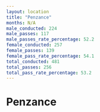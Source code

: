 ```yaml
---
layout: location
title: "Penzance"
months: N/A
male_conducted: 224
male_passes: 117
male_passes_rate_percentage: 52.2
female_conducted: 257
female_passes: 139
female_pass_rate_percentage: 54.1
total_conducted: 481
total_passes: 256
total_pass_rate_percentage: 53.2
---
```


# Penzance
